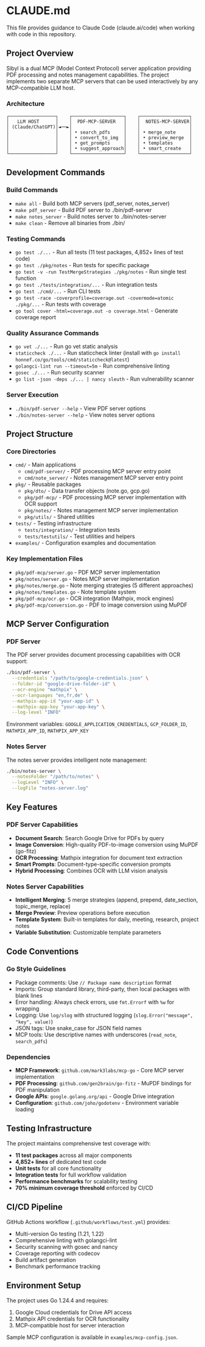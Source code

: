 # CLAUDE.md

This file provides guidance to Claude Code (claude.ai/code) when working with code in this repository.

## Project Overview

Sibyl is a dual MCP (Model Context Protocol) server application providing PDF processing and notes management capabilities. The project implements two separate MCP servers that can be used interactively by any MCP-compatible LLM host.

### Architecture

```
┌─────────────────┐    ┌───────────────────┐    ┌──────────────────┐
│   LLM HOST      │    │  PDF-MCP-SERVER   │    │  NOTES-MCP-SERVER│
│ (Claude/ChatGPT)│◄──►│                   │    │                  │
│                 │    │ • search_pdfs     │    │ • merge_note     │
│                 │    │ • convert_to_img  │    │ • preview_merge  │
│                 │    │ • get_prompts     │    │ • templates      │
│                 │    │ • suggest_approach│    │ • smart_create   │
└─────────────────┘    └───────────────────┘    └──────────────────┘
```

## Development Commands

### Build Commands
- `make all` - Build both MCP servers (pdf_server, notes_server)
- `make pdf_server` - Build PDF server to ./bin/pdf-server  
- `make notes_server` - Build notes server to ./bin/notes-server
- `make clean` - Remove all binaries from ./bin/

### Testing Commands
- `go test ./...` - Run all tests (11 test packages, 4,852+ lines of test code)
- `go test ./pkg/notes` - Run tests for specific package
- `go test -v -run TestMergeStrategies ./pkg/notes` - Run single test function
- `go test ./tests/integration/...` - Run integration tests
- `go test ./cmd/...` - Run CLI tests
- `go test -race -coverprofile=coverage.out -covermode=atomic ./pkg/...` - Run tests with coverage
- `go tool cover -html=coverage.out -o coverage.html` - Generate coverage report

### Quality Assurance Commands
- `go vet ./...` - Run go vet static analysis
- `staticcheck ./...` - Run staticcheck linter (install with `go install honnef.co/go/tools/cmd/staticcheck@latest`)
- `golangci-lint run --timeout=5m` - Run comprehensive linting
- `gosec ./...` - Run security scanner
- `go list -json -deps ./... | nancy sleuth` - Run vulnerability scanner

### Server Execution
- `./bin/pdf-server --help` - View PDF server options
- `./bin/notes-server --help` - View notes server options

## Project Structure

### Core Directories
- `cmd/` - Main applications
  - `cmd/pdf-server/` - PDF processing MCP server entry point
  - `cmd/note_server/` - Notes management MCP server entry point
- `pkg/` - Reusable packages
  - `pkg/dto/` - Data transfer objects (note.go, gcp.go)
  - `pkg/pdf-mcp/` - PDF processing MCP server implementation with OCR support
  - `pkg/notes/` - Notes management MCP server implementation
  - `pkg/utils/` - Shared utilities
- `tests/` - Testing infrastructure
  - `tests/integration/` - Integration tests
  - `tests/testutils/` - Test utilities and helpers
- `examples/` - Configuration examples and documentation

### Key Implementation Files
- `pkg/pdf-mcp/server.go` - PDF MCP server implementation
- `pkg/notes/server.go` - Notes MCP server implementation  
- `pkg/notes/merge.go` - Note merging strategies (5 different approaches)
- `pkg/notes/templates.go` - Note template system
- `pkg/pdf-mcp/ocr.go` - OCR integration (Mathpix, mock engines)
- `pkg/pdf-mcp/conversion.go` - PDF to image conversion using MuPDF

## MCP Server Configuration

### PDF Server
The PDF server provides document processing capabilities with OCR support:

```bash
./bin/pdf-server \
  --credentials "/path/to/google-credentials.json" \
  --folder-id "google-drive-folder-id" \
  --ocr-engine "mathpix" \
  --ocr-languages "en,fr,de" \
  --mathpix-app-id "your-app-id" \
  --mathpix-app-key "your-app-key" \
  --log-level "INFO"
```

Environment variables: `GOOGLE_APPLICATION_CREDENTIALS`, `GCP_FOLDER_ID`, `MATHPIX_APP_ID`, `MATHPIX_APP_KEY`

### Notes Server
The notes server provides intelligent note management:

```bash
./bin/notes-server \
  --notesFolder "/path/to/notes" \
  --logLevel "INFO" \
  --logFile "notes-server.log"
```

## Key Features

### PDF Server Capabilities
- **Document Search**: Search Google Drive for PDFs by query
- **Image Conversion**: High-quality PDF-to-image conversion using MuPDF (go-fitz)
- **OCR Processing**: Mathpix integration for document text extraction
- **Smart Prompts**: Document-type-specific conversion prompts
- **Hybrid Processing**: Combines OCR with LLM vision analysis

### Notes Server Capabilities  
- **Intelligent Merging**: 5 merge strategies (append, prepend, date_section, topic_merge, replace)
- **Merge Preview**: Preview operations before execution
- **Template System**: Built-in templates for daily, meeting, research, project notes
- **Variable Substitution**: Customizable template parameters

## Code Conventions

### Go Style Guidelines
- Package comments: Use `// Package name description` format
- Imports: Group standard library, third-party, then local packages with blank lines
- Error handling: Always check errors, use `fmt.Errorf` with `%w` for wrapping
- Logging: Use `log/slog` with structured logging (`slog.Error("message", "key", value)`)
- JSON tags: Use snake_case for JSON field names
- MCP tools: Use descriptive names with underscores (`read_note`, `search_pdfs`)

### Dependencies
- **MCP Framework**: `github.com/mark3labs/mcp-go` - Core MCP server implementation
- **PDF Processing**: `github.com/gen2brain/go-fitz` - MuPDF bindings for PDF manipulation
- **Google APIs**: `google.golang.org/api` - Google Drive integration
- **Configuration**: `github.com/joho/godotenv` - Environment variable loading

## Testing Infrastructure

The project maintains comprehensive test coverage with:
- **11 test packages** across all major components
- **4,852+ lines** of dedicated test code
- **Unit tests** for all core functionality
- **Integration tests** for full workflow validation
- **Performance benchmarks** for scalability testing
- **70% minimum coverage threshold** enforced by CI/CD

## CI/CD Pipeline

GitHub Actions workflow (`.github/workflows/test.yml`) provides:
- Multi-version Go testing (1.21, 1.22)
- Comprehensive linting with golangci-lint
- Security scanning with gosec and nancy
- Coverage reporting with codecov
- Build artifact generation
- Benchmark performance tracking

## Environment Setup

The project uses Go 1.24.4 and requires:
1. Google Cloud credentials for Drive API access
2. Mathpix API credentials for OCR functionality
3. MCP-compatible host for server interaction

Sample MCP configuration is available in `examples/mcp-config.json`.